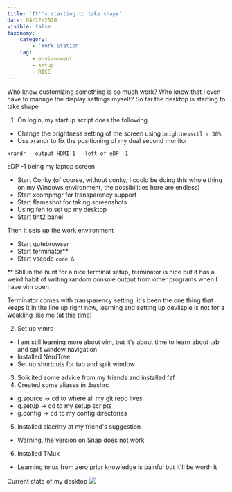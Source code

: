 ```yaml
---
title: 'It''s starting to take shape'
date: 04/22/2020
visible: false
taxonomy:
    category:
        - 'Work Station'
    tag:
        - environment
        - setup
        - RICE
---
```


Who knew customizing something is so much work?
Who knew that I even have to manage the display settings myself?
So far the desktop is starting to take shape

1. On login, my startup script does the following
- Change the brightness setting of the screen using
```brightnessctl s 30%```
- Use xrandr to fix the positioning of my dual second monitor
```
xrandr --output HDMI-1 --left-of eDP -1
```
eDP -1 being my laptop screen
- Start Conky (of course, without conky, I could be doing this whole thing on my Windows environment, the possibilities here are endless)
- Start xcompmgr for transparency support
- Start flameshot for taking screenshots
- Using feh to set up my desktop
- Start tint2 panel

Then it sets up the work environment
- Start qutebrowser
- Start terminator**
- Start vscode ```code &```

** Still in the hunt for a nice terminal setup, terminator is nice but it has a weird habit of writing random console output from other programs when I have vim open

Terminator comes with transparency setting, it's been the one thing that keeps it in the line up right now, learning and setting up devilspie is not for a weakling like me (at this time)

2. Set up vimrc
- I am still learning more about vim, but it's about time to learn about tab and split window navigation
- Installed NerdTree
- Set up shortcuts for tab and split window

3. Solicited some advice from my friends and installed fzf
4. Created some aliases in .bashrc
- g.source -> cd to where all my git repo lives
- g.setup -> cd to my setup scripts
- g.config -> cd to my config directories

5. Installed alacritty at my friend's suggestion
- Warning, the version on Snap does not work

6. Installed TMux
- Learning tmux from zero prior knowledge is painful but it'll be worth it

Current state of my desktop
![](wallpaperwithconky.png)
